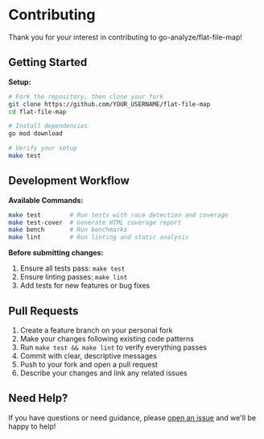 # Contributing

Thank you for your interest in contributing to go-analyze/flat-file-map!

## Getting Started

**Setup:**
```bash
# Fork the repository, then clone your fork
git clone https://github.com/YOUR_USERNAME/flat-file-map
cd flat-file-map

# Install dependencies
go mod download

# Verify your setup
make test
```

## Development Workflow

**Available Commands:**
```bash
make test        # Run tests with race detection and coverage
make test-cover  # Generate HTML coverage report
make bench       # Run benchmarks
make lint        # Run linting and static analysis
```

**Before submitting changes:**
1. Ensure all tests pass: `make test`
2. Ensure linting passes: `make lint`
3. Add tests for new features or bug fixes

## Pull Requests

1. Create a feature branch on your personal fork
2. Make your changes following existing code patterns
3. Run `make test && make lint` to verify everything passes
4. Commit with clear, descriptive messages
5. Push to your fork and open a pull request
6. Describe your changes and link any related issues

## Need Help?

If you have questions or need guidance, please [open an issue](https://github.com/go-analyze/flat-file-map/issues/new?template=question.md) and we'll be happy to help!
